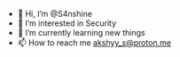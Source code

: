 - 👋 Hi, I’m @S4nshine
- 👀 I’m interested in Security
- 🌱 I’m currently learning new things 
- 📫 How to reach me akshyy_s@proton.me
<!---
S4nshine/S4nshine is a ✨ special ✨ repository because its `README.md` (this file) appears on your GitHub profile.
You can click the Preview link to take a look at your changes.
--->
